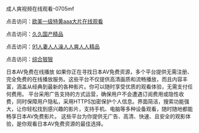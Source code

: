 成人爽视频在线观看-0705mf

点击访问：<a href="https://fdhf-454.pages.dev/">欧美一级特黄aaa大片在线观看</a>

点击访问：<a href="https://bered.pages.dev/">久久国产精品</a>

点击访问：<a href="https://rtj-3zo.pages.dev/">91人妻人人澡人人爽人人精品</a>

点击访问：<a href="https://vassv.pages.dev/">综合狠狠</a>

日本AV免费在线播放
如果你正在寻找日本AV免费资源，多个平台提供无需注册、完全免费的在线播放服务。这些平台不仅提供高清画质和流畅播放，而且内容丰富，涵盖从经典到最新的各种影片。你可以随时享受优质的观看体验，无需支付任何费用。
平台采用广告支持的方式运营，确保用户不会遭遇订阅费用或隐性收费，同时保障用户隐私，采用HTTPS加密保护个人信息。界面简洁，搜索功能强大，让你轻松找到感兴趣的影片，支持手机、电脑等多种设备观看，随时随地都能畅享日本AV免费影片。
这些平台为你提供无广告、高清、快速、且安全的观影体验，是你观看日本AV免费资源的最佳选择。

<span style="display:none;">[Canonical link](https://github.com/z20250705/z03 ）</span>


